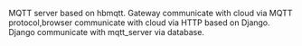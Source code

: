 MQTT server based on hbmqtt.
Gateway communicate with cloud via MQTT protocol,browser communicate with
cloud via HTTP based on Django.
Django communicate with mqtt_server via database.
